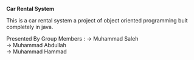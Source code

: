<b> Car Rental System </b> 

This is a car rental system a project of object oriented programming buit completely in java.

Presented By Group Members : 
-> Muhammad Saleh
<br>
-> Muhammad Abdullah
<br>
-> Muhammad Hammad
